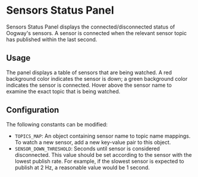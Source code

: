 # Sensors Status Panel
Sensors Status Panel displays the connected/disconnected status of Oogway's sensors. A sensor is connected when the relevant sensor topic has published within the last second.

## Usage
The panel displays a table of sensors that are being watched. A red background color indicates the sensor is down; a green background color indicates the sensor is connected. Hover above the sensor name to examine the exact topic that is being watched.

## Configuration
The following constants can be modified:
- `TOPICS_MAP`: An object containing sensor name to topic name mappings. To watch a new sensor, add a new key-value pair to this object.
- `SENSOR_DOWN_THRESHOLD`: Seconds until sensor is considered disconnected. This value should be set according to the sensor with the lowest publish rate. For example, if the slowest sensor is expected to publish at 2 Hz, a reasonable value would be 1 second.